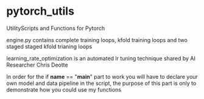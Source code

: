 # pytorch_utils
UtilityScripts and Functions for Pytorch 

engine.py contains complete training loops, kfold training loops and two staged staged kfold trianing loops

learning_rate_optimization is an automated lr tuning technique shared by AI Researcher Chris Deotte

In order for the if __name__ == "__main__" part to work you will have to declare your own model and data pipeline in the script, the purpose of this part is only to demonstrate how you could use my functions
